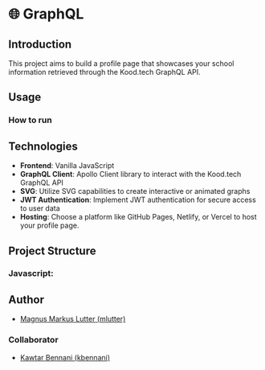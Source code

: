 # 🌐 GraphQL

## Introduction
This project aims to build a profile page that showcases your school information retrieved through the Kood.tech GraphQL API. 

## Usage

### How to run
<strong></strong>






## Technologies
 - **Frontend**: Vanilla JavaScript
 - **GraphQL Client**: Apollo Client library to interact with the Kood.tech GraphQL API
 - **SVG**: Utilize SVG capabilities to create interactive or animated graphs
 - **JWT Authentication**: Implement JWT authentication for secure access to user data
 - **Hosting**: Choose a platform like GitHub Pages, Netlify, or Vercel to host your profile page.

## Project Structure
### Javascript:



## Author
- [Magnus Markus Lutter (mlutter)](https://01.kood.tech/git/mlutter)

### Collaborator 

- [Kawtar Bennani (kbennani)](https://01.kood.tech/git/kbennani)


